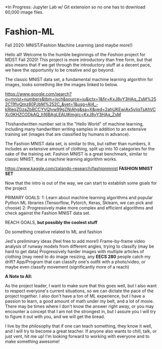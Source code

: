 *In Progress: Jupyter Lab w/ Git extension so no one has to download 60,000 image files. 



# Fashion-ML
Fall 2020: MNIST/Fashion Machine Learning (and maybe more!)

Hello all! Welcome to the humble beginnings of the *Fashion* project for MDST Fall 2020! This project is more introductory than free form, but that also means that if we get through the introductory stuff at a decent pace, we have the opportunity to be creative and go beyond. 

The classic MNIST data set, a fundamental machine learning algorithm for images, looks something like the images linked to below. 

https://www.google.com/search?q=mnist+numbers&tbm=isch&source=iu&ictx=1&fir=KxJ8yY3HAq_ZsM%252C11flyQmz80PJbM%252C_&vet=1&usg=AI4_-kRIeqZGzaZbBCCYVQlyw99gZNiAhg&sa=X&ved=2ahUKEwiAx5yliqTsAhVCXc0KHZCODkAQ_h16BAgLEAU#imgrc=KxJ8yY3HAq_ZsM


Thishandwritten number set is the "Hello World" of machine learning, including many handwritten writing samples in addition to an extensive training set (images that are classified by humans in advance). 

The Fashion MNIST data set, is similar to this, but rather than numbers, it includes an extensive amount of clothing, split up into 10 categories for the sake of the training set. Fashion MNIST is a great benchmark, similar to classic MNIST, that a machine learning algorithm works. 

https://www.kaggle.com/zalando-research/fashionmnist  **FASHION MNIST SET**

Now that the intro is out of the way, we can start to establish some goals for the project

PRIMARY GOALS:
1: Learn about machine learning algorithms and popular Python ML libraries (Tensorflow, Pytorch, Keras, Sklearn, we can pick and choose) 
2: Progressively make more complex and efficient algorithms and check against the Fashion MNIST data set. 

REACH GOALS, **but possibly the coolest stuff**

Do something creative related to ML and fashion

Jed's preliminary ideas (feel free to add more!)
Frame-by-frame video analysis of runway models from different angles, trying to classify (may be hard to get data)
Progressively harder images with multiple articles of clothing (may need to do image resizing, any **EECS 280** people catch my drift?
App/Program that can classify one's outfit with a photo/video, or maybe even classify movement (significantly more of a reach)


**A Note to All:**

As the project leader, I want to make sure that this goes well, but I also want to respect everyone's current situations, so we can dictate the pace of the project together. I also don't have a ton of ML experience, but I have a passion to learn, a good amount of math under my belt, and a lot of moxie. There may be times where I don't know the answer right away, or you may encounter a concept that I am not the strongest in, but I assure you I will try to figure it out with you, and we will get the bread. 

I live by the philosophy that if one can teach something, they know it well, and I will try to become a great teacher. If anyone also wants to chill, talk, or just vent, hit me up! I'm looking forward to working with everyone and to make something awesome!
